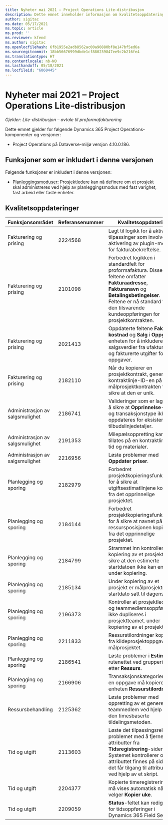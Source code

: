 ```yaml
---
title: Nyheter mai 2021 – Project Operations Lite-distribusjon
description: Dette emnet inneholder informasjon om kvalitetsoppdateringene som er tilgjengelige i mai 2021-versjonen av Project Operations Lite-distribusjonen.
author: sigitac
ms.date: 05/17/2021
ms.topic: article
ms.prod: ''
ms.reviewer: kfend
ms.author: sigitac
ms.openlocfilehash: 6fb1955e2adb8562ac00a90880bf8e147bf5ed6a
ms.sourcegitcommit: 18bb56676999dbde1cf880239847ee9c2b216fe4
ms.translationtype: HT
ms.contentlocale: nb-NO
ms.lasthandoff: 05/18/2021
ms.locfileid: "6060445"
---
```

# <a name="whats-new-may-2021---project-operations-lite-deployment"></a>Nyheter mai 2021 – Project Operations Lite-distribusjon

_Gjelder: Lite-distribusjon – avtale til proformafakturering_

Dette emnet gjelder for følgende Dynamics 365 Project Operations-komponenter og versjoner:

   - Project Operations på Dataverse-miljø versjon 4.10.0.186.

## <a name="features-included-in-this-release"></a>Funksjoner som er inkludert i denne versjonen

Følgende funksjoner er inkludert i denne versjonen:

- [Planleggingsmoduser](../../project-management/scheduling-modes.md): Prosjektledere kan nå definere om et prosjekt skal administreres ved hjelp av planleggingsmodus med fast varighet, fast arbeid eller faste enheter.

## <a name="quality-updates"></a>Kvalitetsoppdateringer

| **Funksjonsområdet** | **Referansenummer** | **Kvalitetsoppdatering** |
| --- | --- | --- |
| Fakturering og prising | 2224568 | Lagt til logikk for å aktivere tilpassinger som involverer aktivering av plugin-modulen for fakturabekreftelse. |
| Fakturering og prising | 2101098 | Forbedret logikken i standardfelt for proformafaktura. Disse feltene omfatter **Fakturaadresse**, **Fakturanavn** og **Betalingsbetingelser**. Feltene er nå standard fra den tilsvarende kundeoppføringen for prosjektkontrakten. |
| Fakturering og prising | 2021413 | Oppdaterte feltene **Faktisk kostnad** og **Salg** i **Oppgave**-enheten for å inkludere salgsverdier fra ufakturerte og fakturerte utgifter for oppgaver. |
| Fakturering og prising | 2182110 | Når du kopierer en prosjektkontrakt, genereres kontraktlinje-ID-en på nytt i målprosjektkontrakten for å sikre at den er unik. |
| Administrasjon av salgsmulighet | 2186741 | Valideringer som er lagt til for å sikre at **Opprinnelse**-feltet og transaksjonstype ikke kan oppdateres for eksisterende tilbudslinjedetaljer. |
| Administrasjon av salgsmulighet | 2191353 | Milepælsoppretting kan ikke tillates på en kontraktlinje for tid og materialer. |
| Administrasjon av salgsmulighet | 2216956 | Løste problemer med **Oppdater priser**. |
| Planlegging og sporing | 2182979 | Forbedret prosjektkopieringsfunksjonen for å sikre at utgiftsestimatlinjene kopieres fra det opprinnelige prosjektet. |
| Planlegging og sporing | 2184144 | Forbedret prosjektkopieringsfunksjonen for å sikre at navnet på ressursposisjonen kopieres fra det opprinnelige prosjektet. |
| Planlegging og sporing | 2184799 | Strammet inn kontrollen ved kopiering av et prosjekt for å sikre at den estimerte startdatoen ikke kan endres under kopiering. |
| Planlegging og sporing | 2185134 | Under kopiering av et prosjekt er målprosjektets startdato satt til dagens dato. |
| Planlegging og sporing | 2196373 | Kontroller at prosjektleder- og teammedlemsoppføringer ikke dupliseres i prosjektteamet. under kopiering av et prosjekt. |
| Planlegging og sporing | 2211833 | Ressurstilordninger kopieres fra kildeprosjektoppgaven til målprosjektet. |
| Planlegging og sporing | 2186541 | Løste problemer i **Estimater**-rutenettet ved gruppering etter **Ressurs**. |
| Planlegging og sporing | 2166906 | Transaksjonskategorien fra en oppgave må kopieres til enheten **Ressurstilordning**. |
| Ressursbehandling | 2125362 | Løste problemer med oppretting av et generelt teammedlem ved hjelp av den timesbaserte tildelingsmetoden. |
| Tid og utgift | 2113603 | Løste det tilpassingsrelaterte problemet med å fjerne attributter fra **Tidsregistrering**-siden. Systemet kontrollerer om attributtet finnes på siden før det får tilgang til attributtet ved hjelp av et skript. |
| Tid og utgift | 2204377 | Kopierte timeregistreringer må vises automatisk når du velger **Kopier uke**. |
| Tid og utgift | 2209059 | **Status**-feltet kan redigeres for tidsoppføringer i Dynamics 365 Field Service. |
